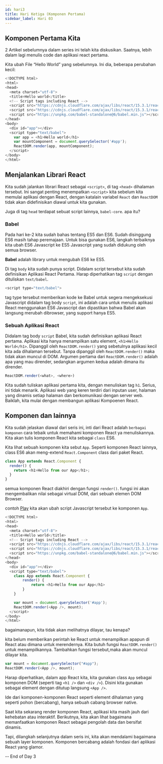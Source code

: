 ```yaml
---
id: hari3
title: Hari Ketiga (Komponen Pertama)
sidebar_label: Hari 03
---
```


## Komponen Pertama Kita

2 Artikel sebelumnya dalam series ini telah kita diskusikan. Saatnya, lebih dalam lagi menulis code dan aplikasi react pertama.

Kita ubah File “Hello World” yang sebelumnya. Ini dia, beberapa perubahan kecil:

```javascript
<!DOCTYPE html>
<html>
<head>
  <meta charset="utf-8">
  <title>Hello world</title>
  <!-- Script tags including React -->
  <script src="https://cdnjs.cloudflare.com/ajax/libs/react/15.3.1/react.min.js"></script>
  <script src="https://cdnjs.cloudflare.com/ajax/libs/react/15.3.1/react-dom.min.js"></script>
  <script src="https://unpkg.com/babel-standalone@6/babel.min.js"></script>
</head>
<body>
  <div id="app"></div>
  <script type="text/babel">
    var app = <h1>Hello world</h1>
    var mountComponent = document.querySelector('#app');
    ReactDOM.render(app, mountComponent);
  </script>
</body>
</html>
```

## Menjalankan Librari React

Kita sudah jalankan librari React sebagai `<script>`, di tag `<head>` dihalaman tersebut. Ini sangat penting menempatkan `<script>` kita sebelum kita memulai aplikasi dengan React, dengan katalain variabel `React` dan `ReactDOM` tidak akan didefinisikan diawal untuk kita gunakan.

Juga di tag `head` terdapat sebuat script lainnya, `babel-core`. apa itu?

### Babel

Pada hari ke-2 kita sudah bahas tentang ES5 dan ES6. Sudah disinggung ES6 masih tahap peremajaan. Untuk bisa gunakan ES6, langkah terbaiknya kita ubah ES6 Javascript ke ES5 Javascript yang sudah didukung oleh semua browser.

**Babel** adalah library untuk mengubah ES6 ke ES5.

Di tag `body` kita sudah punya script. Didalam script tersebut kita sudah definisikan Aplikasi React Pertama. Harap diperhatikan tag `script` dengan dituliskan `text/babel`.

```javascript
<script type="text/babel">
```

tag type tersebut memberikan kode ke Babel untuk segera mengeksekusi Javascript didalam tag body `script`, ini adalah cara untuk menulis aplikasi React menggunakan ES6 Javascript dan dipastikan bahwa Babel akan langsung merubah dibrowser, yang support hanya ES5.

### Sebuah Aplikasi React

Didalam tag body `script` Babel, kita sudah definisikan aplikasi React pertama. Aplikasi kita hanya menampilkan satu element, `<h1>Hello World</h1>`. Dipanggil oleh `ReactDOM.render()` yang sebetulnya aplikasi kecil kita ada dihalaman tersebut. Tanpa dipanggil oleh `ReactDOM.render()` maka tidak akan muncul di DOM. Argumen pertama dari `ReactDOM.render()` adalah apa yang mau dirender, sedangkan argumen kedua adalah dimana itu dirender.

```javascript
ReactDOM.render(<what>, <where>)
```

Kita sudah tuliskan aplikasi pertama kita, dengan menuliskan tag `h1`. Serius, ini tidak menarik. Aplikasi web yang keren terdiri dari inputan user, halaman yang dinamis setiap halaman dan berkomunikasi dengan server web. Baiklah, kita mulai dengan membangun aplikasi Kompoenen React.

## Komponen dan lainnya

Kita sudah jelaskan diawal dari seris ini, inti dari React adalah `berbagai komponen` cara tebaik untuk memahami komponen React ya menuliskannya. Kita akan tulis komponen React kita sebagai `class` ES6.

Kita lihat sebuah komponen kita sebut `App`. Seperti komponen React lainnya, class ES6 akan meng-extend `React.Component` class dari paket React.

```javascript
class App extends React.Component {
  render() {
    return <h1>Hello from our App</h1>;
  }
}
```

semua komponen React diakhiri dengan fungsi `render()`. fungsi ini akan mengembalikan nilai sebagai virtual DOM, dari sebuah elemen DOM Browser.

contoh [Play](play) kita akan ubah script Javascript tersebut ke komponen `App`.

```javascript
<!DOCTYPE html>
<html>
<head>
  <meta charset="utf-8">
  <title>Hello world</title>
  <!-- Script tags including React -->
  <script src="https://cdnjs.cloudflare.com/ajax/libs/react/15.3.1/react.min.js"></script>
  <script src="https://cdnjs.cloudflare.com/ajax/libs/react/15.3.1/react-dom.min.js"></script>
  <script src="https://unpkg.com/babel-standalone@6/babel.min.js"></script>
</head>
<body>
  <div id="app"></div>
  <script type="text/babel">
    class App extends React.Component {
        render() {
            return <h1>Hello from our App</h1>
        }
    }

    var mount = document.querySelector('#app');
    ReactDOM.render(<App />, mount);
  </script>
</body>
</html>
```

bagaimanapun, kita tidak akan melihatnya dilayar, tau kenapa?

kita belum memberikan perintah ke React untuk menampilkan apapun di React atau dimana untuk merendernya. Kita butuh fungsi `ReactDOM.render()` untuk menampilkannya. Tambahkan fungsi tersebut,maka akan muncul dilayar kita.

```javascript
var mount = document.querySelector("#app");
ReactDOM.render(<App />, mount);
```

Harap diperhatikan, dalam app React kita, kita gunakan class `App` sebagai komponen DOM (seperti tag `<h1 />` dan `<div />`). Disini kita gunakan sebagai element dengan ditutup langsung `<App />`.

Ide dari komponen-komponen React seperti element dihalaman yang seperti pohon (bercabang), hanya sebuah cabang browser native.

Saat kita sekarang render komponen React, aplikasi kita masih jauh dari kehebatan atau interaktif. Berikutnya, kita akan lihat bagaimana memanfaatkan komponen React sebagai pengolah data dan bersifat dinamis.

Tapi, dilangkah selanjutnya dalam seris ini, kita akan mendalami bagaimana sebuah layer komponen. Komponen bercabang adalah fondasi dari aplikasi React yang glamor.

-- End of Day 3
